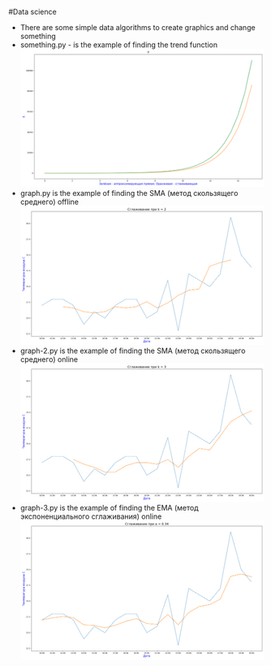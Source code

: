 #Data science

- There are some simple data algorithms to create graphics and change something
- something.py - is the example of finding the trend function
![Что-то пошло не так](description/zero.png "Главное меню")
- graph.py is the example of finding the SMA (метод скользящего среднего) offline
![Что-то пошло не так](description/first.png "Главное меню")
- graph-2.py is the example of finding the SMA (метод скользящего среднего) online
![Что-то пошло не так](description/second.png "Главное меню")
- graph-3.py is the example of finding the EMA (метод экспоненциального сглаживания) online
![Что-то пошло не так](description/third.png "Главное меню")
